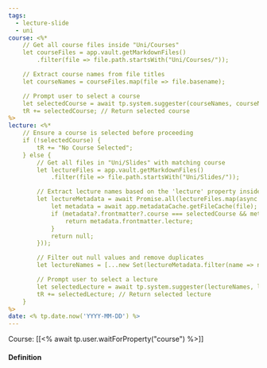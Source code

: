 ```yaml
---
tags:
  - lecture-slide
  - uni
course: <%*
    // Get all course files inside "Uni/Courses"
    let courseFiles = app.vault.getMarkdownFiles()
        .filter(file => file.path.startsWith("Uni/Courses/"));

    // Extract course names from file titles
    let courseNames = courseFiles.map(file => file.basename);

    // Prompt user to select a course
    let selectedCourse = await tp.system.suggester(courseNames, courseNames);
    tR += selectedCourse; // Return selected course
%>
lecture: <%*
    // Ensure a course is selected before proceeding
    if (!selectedCourse) {
        tR += "No Course Selected"; 
    } else {
        // Get all files in "Uni/Slides" with matching course
        let lectureFiles = app.vault.getMarkdownFiles()
            .filter(file => file.path.startsWith("Uni/Slides/"));

        // Extract lecture names based on the 'lecture' property inside the files
        let lectureMetadata = await Promise.all(lectureFiles.map(async (file) => {
            let metadata = await app.metadataCache.getFileCache(file);
            if (metadata?.frontmatter?.course === selectedCourse && metadata?.frontmatter?.lecture) {
                return metadata.frontmatter.lecture;
            }
            return null;
        }));

        // Filter out null values and remove duplicates
        let lectureNames = [...new Set(lectureMetadata.filter(name => name))];

        // Prompt user to select a lecture
        let selectedLecture = await tp.system.suggester(lectureNames, lectureNames);
        tR += selectedLecture; // Return selected lecture
    }
%>
date: <% tp.date.now('YYYY-MM-DD') %>
---
```


Course: [[<% await tp.user.waitForProperty("course") %>]]

#### Definition
